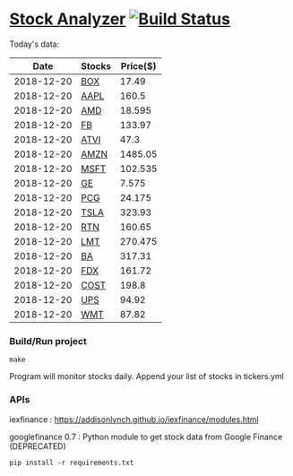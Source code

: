 # [Stock Analyzer](https://ogoyal.github.io/StockAnalyzer/) [![Build Status](https://travis-ci.org/ogoyal/StockAnalyzer.svg?branch=master)](https://travis-ci.org/ogoyal/StockAnalyzer)

Today's data:

| Date| Stocks| Price($) | 
| --- | --- | ---  | 
| 2018-12-20| [BOX](https://plot.ly/~ogoyal/14)| 17.49 | 
| 2018-12-20| [AAPL](https://plot.ly/~ogoyal/8)| 160.5 | 
| 2018-12-20| [AMD](https://plot.ly/~ogoyal/6)| 18.595 | 
| 2018-12-20| [FB](https://plot.ly/~ogoyal/4)| 133.97 | 
| 2018-12-20| [ATVI](https://plot.ly/~ogoyal/10)| 47.3 | 
| 2018-12-20| [AMZN](https://plot.ly/~ogoyal/12)| 1485.05 | 
| 2018-12-20| [MSFT](https://plot.ly/~ogoyal/2)| 102.535 | 
| 2018-12-20| [GE](https://plot.ly/~ogoyal/20)| 7.575 | 
| 2018-12-20| [PCG](https://plot.ly/~ogoyal/16)| 24.175 | 
| 2018-12-20| [TSLA](https://plot.ly/~ogoyal/18)| 323.93 | 
| 2018-12-20| [RTN](https://plot.ly/~ogoyal/26)| 160.65 | 
| 2018-12-20| [LMT](https://plot.ly/~ogoyal/24)| 270.475 | 
| 2018-12-20| [BA](https://plot.ly/~ogoyal/22)| 317.31 | 
| 2018-12-20| [FDX](https://plot.ly/~ogoyal/32)| 161.72 | 
| 2018-12-20| [COST](https://plot.ly/~ogoyal/28)| 198.8 | 
| 2018-12-20| [UPS](https://plot.ly/~ogoyal/34)| 94.92 | 
| 2018-12-20| [WMT](https://plot.ly/~ogoyal/30)| 87.82 | 

### Build/Run project

```
make
```

Program will monitor stocks daily. Append your list of stocks in tickers.yml

### APIs
iexfinance : https://addisonlynch.github.io/iexfinance/modules.html

googlefinance 0.7 : Python module to get stock data from Google Finance (DEPRECATED)

```
pip install -r requirements.txt
```
